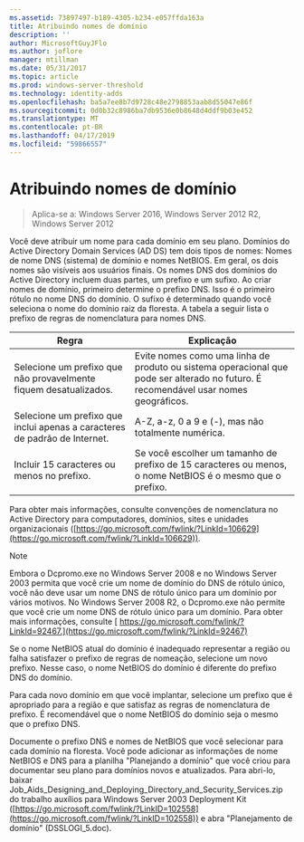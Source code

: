 ```yaml
---
ms.assetid: 73897497-b189-4305-b234-e057ffda163a
title: Atribuindo nomes de domínio
description: ''
author: MicrosoftGuyJFlo
ms.author: joflore
manager: mtillman
ms.date: 05/31/2017
ms.topic: article
ms.prod: windows-server-threshold
ms.technology: identity-adds
ms.openlocfilehash: ba5a7ee8b7d9728c48e2798853aab8d55047e86f
ms.sourcegitcommit: 0d0b32c8986ba7db9536e0b8648d4ddf9b03e452
ms.translationtype: MT
ms.contentlocale: pt-BR
ms.lasthandoff: 04/17/2019
ms.locfileid: "59866557"
---
```

# <a name="assigning-domain-names"></a>Atribuindo nomes de domínio

>Aplica-se a: Windows Server 2016, Windows Server 2012 R2, Windows Server 2012

Você deve atribuir um nome para cada domínio em seu plano. Domínios do Active Directory Domain Services (AD DS) tem dois tipos de nomes: Nomes de nome DNS (sistema) de domínio e nomes NetBIOS. Em geral, os dois nomes são visíveis aos usuários finais. Os nomes DNS dos domínios do Active Directory incluem duas partes, um prefixo e um sufixo. Ao criar nomes de domínio, primeiro determine o prefixo DNS. Isso é o primeiro rótulo no nome DNS do domínio. O sufixo é determinado quando você seleciona o nome do domínio raiz da floresta. A tabela a seguir lista o prefixo de regras de nomenclatura para nomes DNS.  
  
|Regra|Explicação|  
|--------|---------------|  
|Selecione um prefixo que não provavelmente fiquem desatualizados.|Evite nomes como uma linha de produto ou sistema operacional que pode ser alterado no futuro. É recomendável usar nomes geográficos.|  
|Selecione um prefixo que inclui apenas a caracteres de padrão de Internet.|A-Z, a-z, 0 a 9 e (-), mas não totalmente numérica.|  
|Incluir 15 caracteres ou menos no prefixo.|Se você escolher um tamanho de prefixo de 15 caracteres ou menos, o nome NetBIOS é o mesmo que o prefixo.|  
  
Para obter mais informações, consulte convenções de nomenclatura no Active Directory para computadores, domínios, sites e unidades organizacionais ([https://go.microsoft.com/fwlink/?LinkId=106629](https://go.microsoft.com/fwlink/?LinkId=106629)).  
  
> [!NOTE]  
>  Embora o Dcpromo.exe no Windows Server 2008 e no Windows Server 2003 permita que você crie um nome de domínio do DNS de rótulo único, você não deve usar um nome DNS de rótulo único para um domínio por vários motivos. No Windows Server 2008 R2, o Dcpromo.exe não permite que você crie um nome DNS de rótulo único para um domínio. Para obter mais informações, consulte [ https://go.microsoft.com/fwlink/?LinkId=92467.](https://go.microsoft.com/fwlink/?LinkId=92467)   
  
Se o nome NetBIOS atual do domínio é inadequado representar a região ou falha satisfazer o prefixo de regras de nomeação, selecione um novo prefixo. Nesse caso, o nome NetBIOS do domínio é diferente do prefixo DNS do domínio.  
  
Para cada novo domínio em que você implantar, selecione um prefixo que é apropriado para a região e que satisfaz as regras de nomenclatura de prefixo. É recomendável que o nome NetBIOS do domínio seja o mesmo que o prefixo DNS.  
  
Documente o prefixo DNS e nomes de NetBIOS que você selecionar para cada domínio na floresta. Você pode adicionar as informações de nome NetBIOS e DNS para a planilha "Planejando a domínio" que você criou para documentar seu plano para domínios novos e atualizados. Para abri-lo, baixar Job_Aids_Designing_and_Deploying_Directory_and_Security_Services.zip do trabalho auxílios para Windows Server 2003 Deployment Kit ([https://go.microsoft.com/fwlink/?LinkID=102558](https://go.microsoft.com/fwlink/?LinkID=102558)) e abra "Planejamento de domínio" (DSSLOGI_5.doc).  
  


